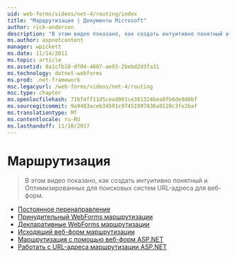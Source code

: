 ```yaml
---
uid: web-forms/videos/net-4/routing/index
title: "Маршрутизация | Документы Microsoft"
author: rick-anderson
description: "В этом видео показано, как создать интуитивно понятный и Оптимизированных для поисковых систем URL-адреса для веб-форм."
ms.author: aspnetcontent
manager: wpickett
ms.date: 11/14/2011
ms.topic: article
ms.assetid: 8a1cfb18-df04-4607-ae93-2bebd2d3fa31
ms.technology: dotnet-webforms
ms.prod: .net-framework
msc.legacyurl: /web-forms/videos/net-4/routing
msc.type: chapter
ms.openlocfilehash: 71bf4ff11d5cead001ce381324bea8fb6de9d8bf
ms.sourcegitcommit: 9a9483aceb34591c97451997036a9120c3fe2baf
ms.translationtype: MT
ms.contentlocale: ru-RU
ms.lasthandoff: 11/10/2017
---
```

<a name="routing"></a>Маршрутизация
====================
> В этом видео показано, как создать интуитивно понятный и Оптимизированных для поисковых систем URL-адреса для веб-форм.


- [Постоянное перенаправление](aspnet-4-quick-hit-permanent-redirect.md)
- [Принудительный WebForms маршрутизации](aspnet-4-quick-hit-imperative-webforms-routing.md)
- [Декларативные WebForms маршрутизации](aspnet-4-quick-hit-declarative-webforms-routing.md)
- [Исходящий веб-форм маршрутизации](aspnet-4-quick-hit-outbound-webforms-routing.md)
- [Маршрутизация с помощью веб-форм ASP.NET](how-do-i-use-routing-with-aspnet-web-forms.md)
- [Работать с URL-адреса маршрутизации ASP.NET](how-do-i-work-with-urls-in-aspnet-routing.md)
